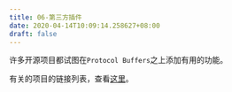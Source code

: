```yaml
---
title: 06-第三方插件
date: 2020-04-14T10:09:14.258627+08:00
draft: false
---
```


许多开源项目都试图在`Protocol Buffers`之上添加有用的功能。

有关的项目的链接列表，查看[这里](https://github.com/google/protobuf/blob/master/docs/third_party.md)。
